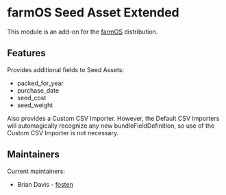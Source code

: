# farmOS Seed Asset Extended

This module is an add-on for the [farmOS](http://drupal.org/project/farm)
distribution.

## Features

Provides additional fields to Seed Assets:
- packed_for_year
- purchase_date
- seed_cost
- seed_weight

Also provides a Custom CSV Importer.  However, the Default CSV Importers will automagically recognize any new bundleFieldDefinition, so use of the Custom CSV Importer is not necessary.

## Maintainers

Current maintainers:
- Brian Davis - [fosten]((https://github.com/fosten))